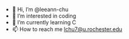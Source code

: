 - 👋 Hi, I’m @leeann-chu
- 👀 I’m interested in coding
- 🌱 I’m currently learning C
- 📫 How to reach me lchu7@u.rochester.edu
